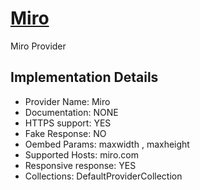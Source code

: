 # [Miro](https://miro.com)

Miro Provider

## Implementation Details

- Provider
Name: Miro
- Documentation: NONE
- HTTPS support: YES
- Fake Response: NO
- Oembed Params: maxwidth , maxheight
- Supported Hosts: miro.com
- Responsive response: YES
- Collections: DefaultProviderCollection


